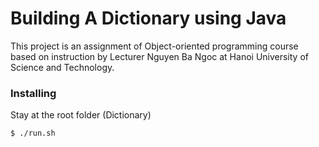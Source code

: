 # Building A Dictionary using Java

This project is an assignment of Object-oriented programming course based on instruction by Lecturer Nguyen Ba Ngoc at Hanoi University of Science and Technology.

### Installing

Stay at the root folder (Dictionary)

```
$ ./run.sh
```